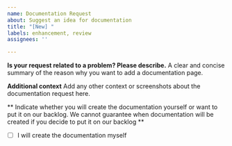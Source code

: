 ```yaml
---
name: Documentation Request
about: Suggest an idea for documentation
title: "[New] "
labels: enhancement, review
assignees: ''

---
```


<!-- Thank you for helping us improve our documentation. Please ensure that you are clear in what you want to submit and why you think it needs to be added. Also be sure to indicate whether you will provide the new document yourself if the issue is approved. 

If you will not be providing the change, the issue will be placed on our backlog with no guarantee on when it will be picked up.
-->

**Is your request related to a problem? Please describe.**
A clear and concise summary of the reason why you want to add a documentation page.

**Additional context**
Add any other context or screenshots about the documentation request here.

** Indicate whether you will create  the documentation yourself or want to put it on our backlog. We cannot guarantee when documentation will be created if you decide to put it on our backlog **
- [ ] I will create the documentation myself
